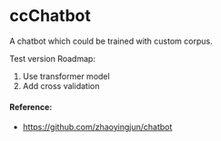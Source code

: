 # ccChatbot
A chatbot which could be trained with custom corpus.



Test version Roadmap:

1. Use transformer model
2. Add cross validation



#### Reference:

- https://github.com/zhaoyingjun/chatbot
